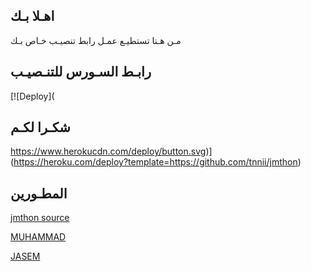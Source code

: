 ## اهـلا بـك
مـن هـنا تستطيـع عمـل رابط تنصيـب خـاص بـك

## رابـط السـورس للتنـصيـب

[![Deploy](
## شكـرا لكـم 
https://www.herokucdn.com/deploy/button.svg)](https://heroku.com/deploy?template=https://github.com/tnnii/jmthon)


## المطـورين 

[jmthon source](https://t.me/jmthon)

[MUHAMMAD](https://t.me/RR9R7)

[JASEM](https://t.me/SBB_B)
